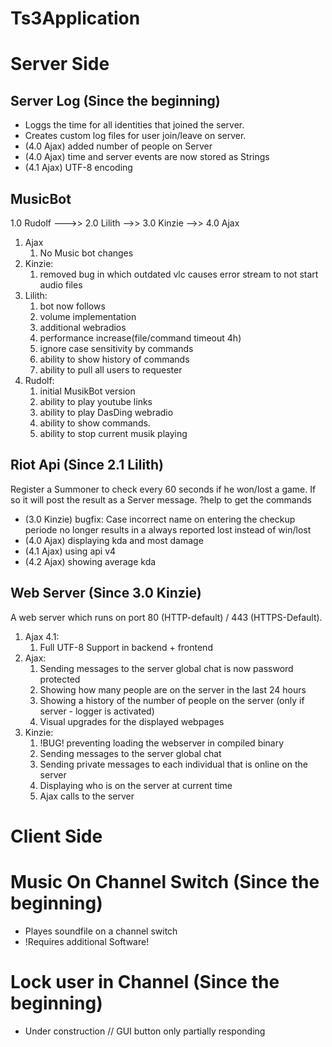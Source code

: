 # Ts3Application


# Server Side

## Server Log (Since the beginning)
- Loggs the time for all identities that joined the server. 
- Creates custom log files for user join/leave on server.
- (4.0 Ajax) added number of people on Server
- (4.0 Ajax) time and server events are now stored as Strings
- (4.1 Ajax) UTF-8 encoding

## MusicBot
1.0 Rudolf --->> 2.0 Lilith -->> 3.0 Kinzie -->> 4.0 Ajax

1. Ajax
    1. No Music bot changes
1. Kinzie:
    1. removed bug in which outdated vlc causes error stream to not start audio files
1. Lilith:
    1. bot now follows
    1. volume implementation
    1. additional webradios
    1. performance increase(file/command timeout 4h)
    1. ignore case sensitivity by commands
    1. ability to show history of commands
    1. ability to pull all users to requester
1. Rudolf:
   1. initial MusikBot version
   1. ability to play youtube links
   1. ability to play DasDing webradio 
   1. ability to show commands. 
   1. ability to stop current musik playing

## Riot Api (Since 2.1 Lilith)
Register a Summoner to check every 60 seconds if he won/lost a game. If so it will post the result as a Server message.
?help to get the commands
 - (3.0 Kinzie) bugfix: Case incorrect name on entering the checkup periode no longer results in a always reported lost instead of win/lost
 - (4.0 Ajax) displaying kda and most damage 
 - (4.1 Ajax) using api v4
 - (4.2 Ajax) showing average kda

## Web Server (Since 3.0 Kinzie)
A web server which runs on port 80 (HTTP-default) /  443 (HTTPS-Default). 

1. Ajax 4.1:
    1. Full UTF-8 Support in backend + frontend
1. Ajax:
    1. Sending messages to the server global chat is now password protected
    1. Showing how many people are on the server in the last 24 hours
    1. Showing a history of the number of people on the server (only if server - logger is activated)
    1. Visual upgrades for the displayed webpages   
 1. Kinzie:
    1. !BUG! preventing loading the webserver in compiled binary
    1. Sending messages to the server global chat
    1. Sending private messages to each individual that is online on the server
    1. Displaying who is on the server at current time
    1. Ajax calls to the server
    
# Client Side

# Music On Channel Switch (Since the beginning)
- Playes soundfile on a channel switch 
- !Requires additional Software!

# Lock user in Channel (Since the beginning)
- Under construction // GUI button only partially responding

